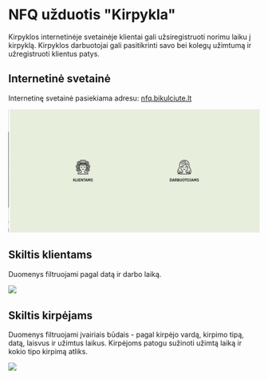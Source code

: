 # NFQ užduotis "Kirpykla"

Kirpyklos internetinėje svetainėje klientai gali užsiregistruoti norimu laiku į kirpyklą.
Kirpyklos darbuotojai gali pasitikrinti savo bei kolegų užimtumą ir užregistruoti klientus patys.


## Internetinė svetainė

Internetinę svetainė pasiekiama adresu: [nfq.bikulciute.lt](http://nfq.bikulciute.lt)

<img src="assets/video/intro.gif" />

## Skiltis klientams

Duomenys filtruojami pagal datą ir darbo laiką.

<img src="assets/video/customer.gif" />

## Skiltis kirpėjams

Duomenys filtruojami įvairiais būdais - pagal kirpėjo vardą, kirpimo tipą, datą, laisvus ir užimtus laikus. Kirpėjoms patogu sužinoti užimtą laiką ir kokio tipo kirpimą atliks.

<img src="assets/video/haircutter.gif" />
